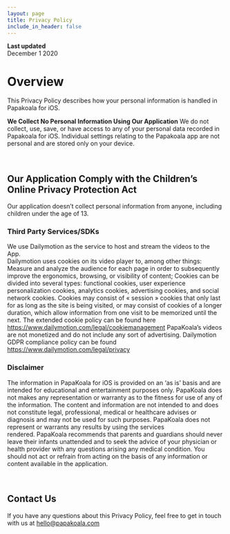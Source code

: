 ```yaml
---
layout: page
title: Privacy Policy
include_in_header: false
---
```


**Last updated**  
December 1 2020

# Overview

This Privacy Policy describes how your personal information is handled in Papakoala for iOS.


**We Collect No Personal Information Using Our Application** We do not collect, use, save, or have access to any of your personal data recorded in Papakoala for iOS. Individual settings relating to the Papakoala app are not personal and are stored only on your device.  

<br>

## Our Application Comply with the Children’s Online Privacy Protection Act
Our application doesn’t collect personal information from anyone, including children under the age of 13.


### Third Party Services/SDKs
We use Dailymotion as the service to host and stream the videos to the App.  
Dailymotion uses cookies on its video player to, among other things: Measure and analyze the audience for each page in order to subsequently improve the ergonomics, browsing, or visibility of content; Cookies can be divided into several types: functional cookies, user experience personalization cookies, analytics cookies, advertising cookies, and social network cookies.
Cookies may consist of « session » cookies that only last for as long as the site is being visited, or may consist of cookies of a longer duration, which allow information from one visit to be memorized until the next. The extended cookie policy can be found here https://www.dailymotion.com/legal/cookiemanagement 
PapaKoala’s videos are not monetized and do not include any sort of advertising. Dailymotion GDPR compliance policy can be found https://www.dailymotion.com/legal/privacy

### Disclaimer
The information in PapaKoala for iOS is provided on an ‘as is’ basis and are intended for educational and entertainment purposes only. PapaKoala does not makes any representation or warranty as to the fitness for use of any of the information. The content and information are not intended to and does not constitute legal, professional, medical or healthcare advises or diagnosis and may not be used for such purposes. PapaKoala does not represent or warrants any results by using the services rendered. PapaKoala recommends that parents and guardians should never leave their infants unattended and to seek the advice of your physician or health provider with any questions arising any medical condition. You should not act or refrain from acting on the basis of any information or content available in the application.

<br>

## Contact Us
If you have any questions about this Privacy Policy, feel free to get in touch with us at hello@papakoala.com 



